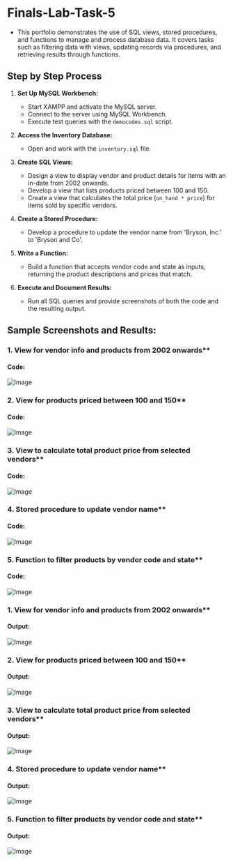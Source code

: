 # Finals-Lab-Task-5
- This portfolio demonstrates the use of SQL views, stored procedures, and functions to manage and process database data. It covers tasks such as filtering data with views, updating records via procedures, and retrieving results through functions.

## Step by Step Process

1. **Set Up MySQL Workbench:**

   * Start XAMPP and activate the MySQL server.
   * Connect to the server using MySQL Workbench.
   * Execute test queries with the `democodes.sql` script.

2. **Access the Inventory Database:**

   * Open and work with the `inventory.sql` file.

3. **Create SQL Views:**

   * Design a view to display vendor and product details for items with an in-date from 2002 onwards.
   * Develop a view that lists products priced between 100 and 150.
   * Create a view that calculates the total price (`on_hand * price`) for items sold by specific vendors.

4. **Create a Stored Procedure:**

   * Develop a procedure to update the vendor name from 'Bryson, Inc.' to 'Bryson and Co'.

5. **Write a Function:**

   * Build a function that accepts vendor code and state as inputs, returning the product descriptions and prices that match.

6. **Execute and Document Results:**

   * Run all SQL queries and provide screenshots of both the code and the resulting output.




## Sample Screenshots and Results:

### 1. View for vendor info and products from 2002 onwards**
#### Code:
![Image](https://github.com/user-attachments/assets/1c150a2e-531e-4fd7-b4bb-b4ad5ed9e502)

### 2. View for products priced between 100 and 150**
#### Code:
![Image](https://github.com/user-attachments/assets/fd544999-24dc-4903-9593-cb488638f984)


### 3. View to calculate total product price from selected vendors**
#### Code:
![Image](https://github.com/user-attachments/assets/5ebde779-e65e-473f-8351-dc80c18f5487)

### 4. Stored procedure to update vendor name**
#### Code:
![Image](https://github.com/user-attachments/assets/147a990a-f3e2-4b83-9cc5-9184f16b404d)

### 5. Function to filter products by vendor code and state**
#### Code:
![Image](https://github.com/user-attachments/assets/341fddba-eda9-4300-b0db-7b0c1dbfe148)


### 1. View for vendor info and products from 2002 onwards**
#### Output:
![Image](https://github.com/user-attachments/assets/79c654d6-eca7-45e9-b2fc-ac90494a3814)

### 2. View for products priced between 100 and 150**
#### Output:
![Image](https://github.com/user-attachments/assets/9c13cdb5-0484-4b60-a0e2-d0b877b8afac)

### 3. View to calculate total product price from selected vendors**
#### Output:
![Image](https://github.com/user-attachments/assets/1c2551bb-3702-4587-ae9e-fb15f2e1c940)

### 4. Stored procedure to update vendor name**
#### Output:
![Image](https://github.com/user-attachments/assets/2bb74d65-5b0e-48d2-9135-c9ea7fe44eb5)

### 5. Function to filter products by vendor code and state**
#### Output:
![Image](https://github.com/user-attachments/assets/15366e21-88cd-4605-b552-3d380599cbe1)
